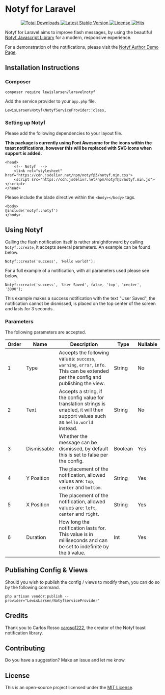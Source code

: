 # Notyf for Laravel

<p align="center">
    <a href="https://packagist.org/packages/lewislarsen/jetstream">
        <img src="https://poser.pugx.org/lewislarsen/notyf/d/total.svg" alt="Total Downloads">
    </a>
    <a href="https://packagist.org/packages/lewislarsen/notyf">
        <img src="https://poser.pugx.org/lewislarsen/notyf/v/stable.svg" alt="Latest Stable Version">
    </a>
    <a href="https://packagist.org/packages/lewislarsen/notyf">
        <img src="https://poser.pugx.org/lewislarsen/notyf/license.svg" alt="License">
    </a>
    <a href="http://hits.dwyl.com/LewisLarsen/NotyfLaravel">
        <img src="http://hits.dwyl.com/LewisLarsen/NotyfLaravel.svg" alt="Hits">
    </a>
</p>

Notyf for Laravel aims to improve flash messages, by using the beautiful [Notyf Javascript Library](https://github.com/caroso1222/notyf) for a modern, responsive experience. 

For a demonstration of the notifications, please visit the [Notyf Author Demo Page](https://carlosroso.com/notyf).

## Installation Instructions
### Composer
```
composer require lewislarsen/laravelnotyf
```

Add the service provider to your `app.php` file.
```
LewisLarsen\Notyf\NotyfServiceProvider::class,
```

### Setting up Notyf
Please add the following dependencies to your layout file.

**This package is currently using Font Awesome for the icons within the toast notifications, however this will be replaced with SVG icons when support is added.**

```
<head>
    <!-- Notyf  -->
    <link rel="stylesheet" href="https://cdn.jsdelivr.net/npm/notyf@3/notyf.min.css">
    <script src="https://cdn.jsdelivr.net/npm/notyf@3/notyf.min.js"></script>
</head>
```

Please include the blade directive within the `<body></body>` tags.
```
<body>
@include('notyf::notyf')
</body>
```

## Using Notyf
Calling the flash notification itself is rather straightforward by calling `Notyf::create`, it accepts several parameters. An example can be found below.

```
Notyf::create('success', 'Hello world!');
```

For a full example of a notification, with all parameters used please see below.
```
Notyf::create('success', 'User Saved', false, 'top', 'center', '3000');
```

This example makes a success notification with the text "User Saved", the notification cannot be dismissed, is placed on the top center of the screen and lasts for 3 seconds.

### Parameters
The following parameters are accepted.

| Order | Name        | Description                                                                                                                          | Type    | Nullable |
|-------|-------------|--------------------------------------------------------------------------------------------------------------------------------------|---------|----------|
| 1     | Type        | Accepts the following values: `success`, `warning`, `error`, `info`. This can be extended per the config and publishing the view.            | String  | No       |
| 2     | Text        | Accepts a string, if the config value for translation strings is enabled, it will then support values such as `hello.world` instead. | String  | No       |
| 3     | Dismissable | Whether the message can be dismissed, by default this is set to false per the config.                                                | Boolean | Yes      |                                               | String  | Yes      |
| 4     | Y Position  | The placement of the notification, allowed values are: `top`, `center` and `bottom`. | String  | Yes      |
| 5     | X Position  | The placement of the notification, allowed values are: `left`, `center` and `right`. | String  | Yes      |
| 6     | Duration    | How long the notification lasts for. This value is in milliseconds and can be set to indefinite by the `0` value.                    | Int     | Yes      |

## Publishing Config & Views
Should you wish to publish the config / views to modify them, you can do so by the following command.
```
php artisan vendor:publish --provider="LewisLarsen/NotyfServiceProvider"
```

## Credits
Thank you to Carlos Rosso [caroso1222](https://github.com/caroso1222/notyf), the creator of the Notyf toast notification library. 

## Contributing
Do you have a suggestion? Make an issue and let me know. 

## License
This is an open-source project licensed under the [MIT License](https://github.com/LewisLarsen/LaravelNotyf/blob/master/LICENSE).
